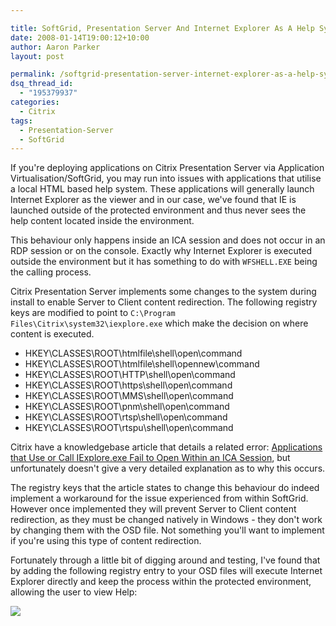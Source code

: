 ```yaml
---

title: SoftGrid, Presentation Server And Internet Explorer As A Help System
date: 2008-01-14T19:00:12+10:00
author: Aaron Parker
layout: post

permalink: /softgrid-presentation-server-internet-explorer-as-a-help-system/
dsq_thread_id:
  - "195379937"
categories:
  - Citrix
tags:
  - Presentation-Server
  - SoftGrid
---
```

If you're deploying applications on Citrix Presentation Server via Application Virtualisation/SoftGrid, you may run into issues with applications that utilise a local HTML based help system. These applications will generally launch Internet Explorer as the viewer and in our case, we've found that IE is launched outside of the protected environment and thus never sees the help content located inside the environment.

This behaviour only happens inside an ICA session and does not occur in an RDP session or on the console. Exactly why Internet Explorer is executed outside the environment but it has something to do with `WFSHELL.EXE` being the calling process.

Citrix Presentation Server implements some changes to the system during install to enable Server to Client content redirection. The following registry keys are modified to point to `C:\Program Files\Citrix\system32\iexplore.exe` which make the decision on where content is executed.

* HKEY\CLASSES\ROOT\htmlfile\shell\open\command
* HKEY\CLASSES\ROOT\htmlfile\shell\opennew\command
* HKEY\CLASSES\ROOT\HTTP\shell\open\command
* HKEY\CLASSES\ROOT\https\shell\open\command
* HKEY\CLASSES\ROOT\MMS\shell\open\command
* HKEY\CLASSES\ROOT\pnm\shell\open\command
* HKEY\CLASSES\ROOT\rtsp\shell\open\command
* HKEY\CLASSES\ROOT\rtspu\shell\open\command

Citrix have a knowledgebase article that details a related error: [Applications that Use or Call IExplore.exe Fail to Open Within an ICA Session](http://support.citrix.com/article/CTX107424), but unfortunately doesn't give a very detailed explanation as to why this occurs.

The registry keys that the article states to change this behaviour do indeed implement a workaround for the issue experienced from within SoftGrid. However once implemented they will prevent Server to Client content redirection, as they must be changed natively in Windows - they don't work by changing them with the OSD file. Not something you'll want to implement if you're using this type of content redirection.

Fortunately through a little bit of digging around and testing, I've found that by adding the following registry entry to your OSD files will execute Internet Explorer directly and keep the process within the protected environment, allowing the user to view Help:

![]({{site.baseurl}}/media/2008/05/softgridiereg1.png)
